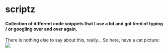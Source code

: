 # scriptz
#### Collection of different code snippets that I use a lot and got tired of typing / or googling over and over again. 
There is nothing else to say about this, really... So here, have a cat picture:
<img src="img/cat.jpg"></img>
